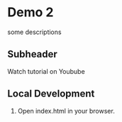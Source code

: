 # Demo 2 
some descriptions

## Subheader 

Watch tutorial on Youbube

## Local Development
1. Open index.html in your browser. 
